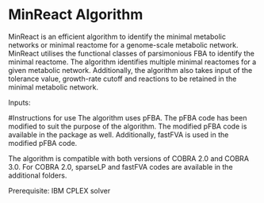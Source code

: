 # MinReact Algorithm

MinReact is an efficient algorithm to identify the minimal metabolic networks or minimal reactome for a genome-scale metabolic network. MinReact utilises the functional classes of parsimonious FBA to identify the minimal reactome. The algorithm identifies multiple minimal reactomes for a given metabolic network. Additionally, the algorithm also takes input of the tolerance value, growth-rate cutoff and reactions to be retained in the minimal metabolic network. 

Inputs:


#Instructions for use
The algorithm uses pFBA. The pFBA code has been modified to suit the purpose of the algorithm. The modified pFBA code is available in the package as well. Additionally, fastFVA is used in the modified pFBA code. 

The algorithm is compatible with both versions of COBRA 2.0 and COBRA 3.0. For COBRA 2.0, sparseLP and fastFVA codes are available in the additional folders.  

Prerequisite:
IBM CPLEX solver

